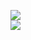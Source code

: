 [![](https://img.shields.io/badge/Made%20With-Github%20Spray-lightgrey.svg?style=for-the-badge&logo=github)](https://github.com/Annihil/github-spray#4985)  
[![](https://i.imgur.com/2DrTn0Z.gif)](https://github.com/Annihil/github-spray)